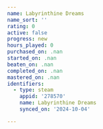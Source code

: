 ```yaml
---
name: Labyrinthine Dreams
name_sort: ''
rating: 0
active: false
progress: new
hours_played: 0
purchased_on: .nan
started_on: .nan
beaten_on: .nan
completed_on: .nan
mastered_on: .nan
identifiers:
  - type: steam
    appid: '278570'
    name: Labyrinthine Dreams
    synced_on: '2024-10-04'

---
```

